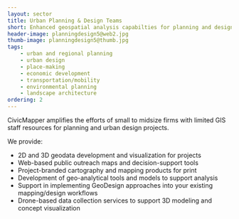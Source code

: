 ```yaml
---
layout: sector
title: Urban Planning & Design Teams
short: Enhanced geospatial analysis capabilties for planning and design projects
header-image: planningdesign5@web2.jpg
thumb-image: planningdesign5@thumb.jpg
tags:
    - urban and regional planning
    - urban design
    - place-making
    - economic development
    - transportation/mobility
    - environmental planning
    - landscape architecture
ordering: 2
---
```


CivicMapper amplifies the efforts of small to midsize firms with limited GIS staff resources for planning and urban design projects.

We provide:

* 2D and 3D geodata development and visualization for projects
* Web-based public outreach maps and decision-support tools
* Project-branded cartography and mapping products for print
* Development of geo-analytical tools and models to support analysis
* Support in implementing GeoDesign approaches into your existing mapping/design workflows
* Drone-based data collection services to support 3D modeling and concept visualization